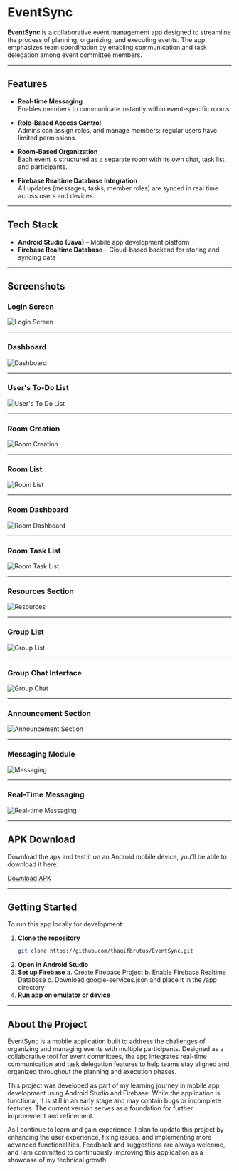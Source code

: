 # EventSync

**EventSync** is a collaborative event management app designed to streamline the process of planning, organizing, and executing events. The app emphasizes team coordination by enabling communication and task delegation among event committee members.

---

## Features

- **Real-time Messaging**  
  Enables members to communicate instantly within event-specific rooms.

- **Role-Based Access Control**  
  Admins can assign roles, and manage members; regular users have limited permissions.

- **Room-Based Organization**  
  Each event is structured as a separate room with its own chat, task list, and participants.

- **Firebase Realtime Database Integration**  
  All updates (messages, tasks, member roles) are synced in real time across users and devices.

---

## Tech Stack

- **Android Studio (Java)** – Mobile app development platform  
- **Firebase Realtime Database** – Cloud-based backend for storing and syncing data

---

## Screenshots

### Login Screen
![Login Screen](Login.jpeg)

---

### Dashboard
![Dashboard](Dashboard.jpg)

---

### User's To-Do List
![User's To Do List](UsersToDoList.jpg)

---

### Room Creation
![Room Creation](RoomCreation.jpg)

---

### Room List
![Room List](RoomList.jpg)

---

### Room Dashboard
![Room Dashboard](RoomDashboard.jpg)

---

### Room Task List
![Room Task List](RoomTaskList.jpg)

---

### Resources Section
![Resources](Resources.jpg)

---

### Group List
![Group List](GroupList.jpg)

---

### Group Chat Interface
![Group Chat](GroupChat.jpg)

---

### Announcement Section
![Announcement Section](AnnouncementSection.jpg)

---

### Messaging Module
![Messaging](Messaging.jpg)

---

### Real-Time Messaging
![Real-time Messaging](RealtimeMessaging.jpg)

---

## APK Download

Download the apk and test it on an Android mobile device, you’ll be able to download it here:

[Download APK](https://github.com/thaqifbrutus/EventSync/releases/tag/v1.0)

---

## Getting Started

To run this app locally for development:

1. **Clone the repository**
   ```bash
   git clone https://github.com/thaqifbrutus/EventSync.git

2. **Open in Android Studio**
3. **Set up Firebase**
     a. Create Firebase Project
     b. Enable Firebase Realtime Database
     c. Download google-services.json and place it in the /app directory
4. **Run app on emulator or device**

---

## About the Project

EventSync is a mobile application built to address the challenges of organizing and managing events with multiple participants. Designed as a collaborative tool for event committees, the app integrates real-time communication and task delegation features to help teams stay aligned and organized throughout the planning and execution phases.

This project was developed as part of my learning journey in mobile app development using Android Studio and Firebase. While the application is functional, it is still in an early stage and may contain bugs or incomplete features. The current version serves as a foundation for further improvement and refinement.

As I continue to learn and gain experience, I plan to update this project by enhancing the user experience, fixing issues, and implementing more advanced functionalities. Feedback and suggestions are always welcome, and I am committed to continuously improving this application as a showcase of my technical growth.

